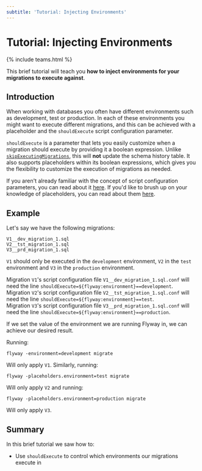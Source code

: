 ```yaml
---
subtitle: 'Tutorial: Injecting Environments'
---
```


# Tutorial: Injecting Environments

{% include teams.html %}

This brief tutorial will teach you **how to inject environments for your migrations to execute against**.

## Introduction

When working with databases you often have different environments such as development, test or production. In each of these environments you might want to execute different migrations, and this can be achieved with a placeholder and the `shouldExecute` script configuration parameter.

`shouldExecute` is a parameter that lets you easily customize when a migration should execute by providing it a boolean expression. Unlike [`skipExecutingMigrations`](<Configuration/Flyway Namespace/Flyway Skip Executing Migrations Setting>), this will **not** update the schema history table. It also supports placeholders within its boolean expressions, which gives you the flexibility to customize the execution of migrations as needed.

If you aren't already familiar with the concept of script configuration parameters, you can read about it [here](<Script Configuration>). If you'd like to brush up on your knowledge of placeholders, you can read about them [here](https://documentation.red-gate.com/flyway/flyway-concepts/migrations/migration-placeholders).

## Example

Let's say we have the following migrations:

```
V1__dev_migration_1.sql
V2__tst_migration_1.sql
V3__prd_migration_1.sql
```

`V1` should only be executed in the `development` environment, `V2` in the `test` environment and `V3` in the `production` environment.

Migration `V1`'s script configuration file `V1__dev_migration_1.sql.conf` will need the line `shouldExecute=${flyway:environment}==development`.<br/>
Migration `V2`'s script configuration file `V2__tst_migration_1.sql.conf` will need the line `shouldExecute=${flyway:environment}==test`.<br/>
Migration `V3`'s script configuration file `V3__prd_migration_1.sql.conf` will need the line `shouldExecute=${flyway:environment}==production`.

If we set the value of the environment we are running Flyway in, we can achieve our desired result.

Running:

`flyway -environment=development migrate`

Will only apply `V1`. Similarly, running:

`flyway -placeholders.environment=test migrate`

Will only apply `V2` and running:

`flyway -placeholders.environment=production migrate`

Will only apply `V3`.

## Summary

In this brief tutorial we saw how to:

- Use `shouldExecute` to control which environments our migrations execute in
